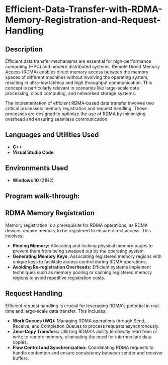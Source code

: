 <h1>Efficient-Data-Transfer-with-RDMA-Memory-Registration-and-Request-Handling</h1>



<h2>Description</h2>
Efficient data transfer mechanisms are essential for high-performance computing (HPC) and modern distributed systems. Remote Direct Memory Access (RDMA) enables direct memory access between the memory spaces of different machines without involving the operating system, resulting in ultra-low latency and high throughput communication. This concept is particularly relevant in scenarios like large-scale data processing, cloud computing, and networked storage systems.

The implementation of efficient RDMA-based data transfer involves two critical processes: memory registration and request handling. These processes are designed to optimize the use of RDMA by minimizing overhead and ensuring seamless communication.

<h2>Languages and Utilities Used</h2>

- <b>C++</b> 
- <b>Visual Studio Code</b>

<h2>Environments Used </h2>

- <b>Windows 10</b> (21H2)

<h2>Program walk-through:</h2>
 <section>
        <h1>RDMA Memory Registration</h1>
        <p>
            Memory registration is a prerequisite for RDMA operations, as RDMA devices require memory to be registered to ensure direct access. This involves:
        </p>
        <ul>
            <li>
                <strong>Pinning Memory:</strong> Allocating and locking physical memory pages to prevent them from being swapped out by the operating system.
            </li>
            <li>
                <strong>Generating Memory Keys:</strong> Associating registered memory regions with unique keys to facilitate access control during RDMA operations.
            </li>
            <li>
                <strong>Avoiding Re-registration Overheads:</strong> Efficient systems implement techniques such as memory pooling or caching registered memory regions to avoid repetitive registration costs.
            </li>
        </ul>
    </section>
    <section>
        <h1>Request Handling</h1>
        <p>
            Efficient request handling is crucial for leveraging RDMA's potential in real-time and large-scale data transfer. This includes:
        </p>
        <ul>
            <li>
                <strong>Work Queues (WQ):</strong> Managing RDMA operations through Send, Receive, and Completion Queues to process requests asynchronously.
            </li>
            <li>
                <strong>Zero-Copy Transfers:</strong> Utilizing RDMA's ability to directly read from or write to remote memory, eliminating the need for intermediate data copies.
            </li>
            <li>
                <strong>Flow Control and Synchronization:</strong> Coordinating RDMA requests to handle contention and ensure consistency between sender and receiver buffers.
            </li>
        </ul>
    </section>
